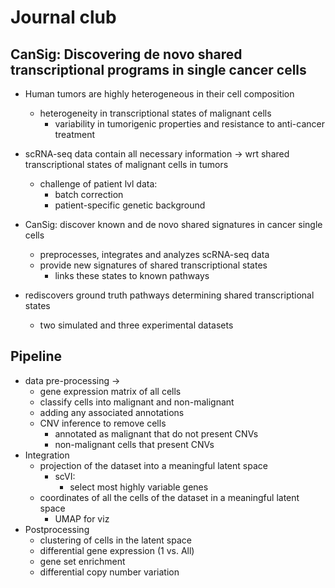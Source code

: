 # Journal club

## CanSig: Discovering de novo shared transcriptional programs in single cancer cells

- Human tumors are highly heterogeneous in their cell composition
    - heterogeneity in transcriptional states of malignant cells
        - variability in tumorigenic properties and resistance to anti-cancer treatment

- scRNA-seq data contain all necessary information -> wrt shared transcriptional states of malignant cells in tumors
    - challenge of patient lvl data:
        - batch correction
        - patient-specific genetic background

- CanSig: discover known and de novo shared signatures in cancer single cells
    - preprocesses, integrates and analyzes scRNA-seq data
    - provide new signatures of shared transcriptional states 
        - links these states to known pathways

- rediscovers ground truth pathways determining shared transcriptional states
    - two simulated and three experimental datasets

## Pipeline
- data pre-processing -> 
    - gene expression matrix of all cells
    - classify cells into malignant and non-malignant
    - adding any associated annotations
    - CNV inference to remove cells
        - annotated as malignant that do not present CNVs
        - non-malignant cells that present CNVs
- Integration
    - projection of the dataset into a meaningful latent space
        - scVI:
            - select most highly variable genes
    - coordinates of all the cells of the dataset in a meaningful latent space
        - UMAP for viz
- Postprocessing
    - clustering of cells in the latent space
    - differential gene expression (1 vs. All)
    - gene set enrichment
    - differential copy number variation
